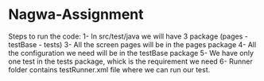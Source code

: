 # Nagwa-Assignment

Steps to run the code:
1- In src/test/java we will have 3 package (pages - testBase - tests)
3- All the screen pages will be in the pages package
4- All the configuration we need will be in the testBase package
5- We have only one test in the tests package, whick is the requirement we need
6- Runner folder contains testRunner.xml file where we can run our test.
